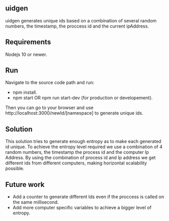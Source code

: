 ## uidgen

uidgen generates unique ids based on a combination of several random numbers, the timestamp, the proccess id and the current ipAddress.

## Requirements

Nodejs 10 or newer.

## Run

Navigate to the source code path and run:
* npm install.
* npm start OR npm run start-dev (for production or developement).

Then you can go to your browser and use http://localhost:3000/newId/[namespace] to generate unique ids.

## Solution

This solution tries to generate enough entropy as to make each generated id unique. To achieve the entropy level required we use a combination of 4 random numbers, the timestamp the process id and the computer Ip Address. By using the combination of process id and Ip address we get different ids from different computers, making horizontal scalability possible.

## Future work

* Add a counter to generate different Ids even if the proccess is called on the same millisecond.
* Add more computer specific variables to achieve a bigger level of entropy.